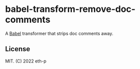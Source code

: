 # babel-transform-remove-doc-comments

A [Babel](https://babeljs.io/) transformer that strips doc comments away.

## License

MIT. (C) 2022 eth-p
